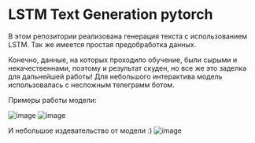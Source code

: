 # LSTM Text Generation pytorch
В этом репозитории реализована генерация текста с использованием LSTM.
Так же имеется простая предобработка данных. 

Конечно, данные, на которых проходило обучение, были сырыми и некачественнами, поэтому и результат скуден, но все же это заделка для дальнейшей работы!
Для небольшого интерактива модель использовалась с несложным телеграмм ботом.

Примеры работы модели:


![image](https://user-images.githubusercontent.com/24653067/219114334-34f89f89-9fe6-4cb3-9f00-008653e44ecd.png)
![image](https://user-images.githubusercontent.com/24653067/219114443-89546552-b3ad-4d3c-afeb-b735468bee3f.png)

И небольшое издевательство от модели :)
![image](https://user-images.githubusercontent.com/24653067/219114513-c5a78907-a03e-4d0f-ba9e-0a8e9a960cb1.png)

